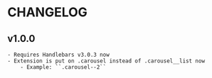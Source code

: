 # CHANGELOG

## v1.0.0

    - Requires Handlebars v3.0.3 now
    - Extension is put on .carousel instead of .carousel__list now
        - Example: ``.carousel--2``
